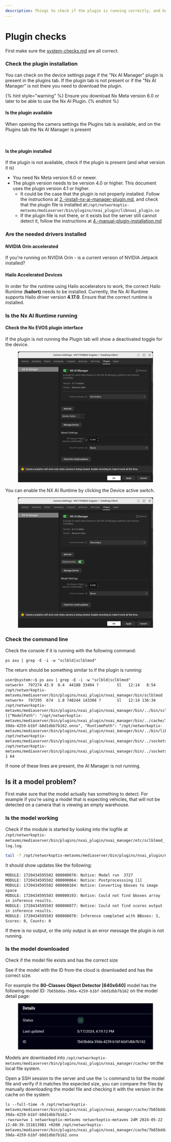 ```yaml
---
description: Things to check if the plugin is running correctly, and how to check it.
---
```


# Plugin checks

First make sure the [system-checks.md](system-checks.md "mention") are all correct.

### Check the plugin installation <a href="#check-the-plugin-installation" id="check-the-plugin-installation"></a>

You can check on the device settings page if the "Nx AI Manager" plugin is present in the plugins tab. If the plugin tab is not present or if the "Nx AI Manager" is not there you need to download the plugin.

{% hint style="warning" %}
Ensure you download Nx Meta version 6.0 or later to be able to use the Nx AI Plugin.
{% endhint %}

#### Is the plugin available <a href="#is-the-plugin-available" id="is-the-plugin-available"></a>

When opening the camera settings the Plugins tab is available, and on the Plugins tab the Nx AI Manager is present

<figure><img src="https://files.gitbook.com/v0/b/gitbook-x-prod.appspot.com/o/spaces%2F4Ho7de78I0gSMd4YY72l%2Fuploads%2FsL7jLgvcm5yRruEiBLlH%2FScreenshot%20from%202024-07-03%2010-58-41.png?alt=media&#x26;token=bca10330-226d-4275-8184-e23e85daa391" alt=""><figcaption></figcaption></figure>

#### Is the plugin installed <a href="#is-the-plugin-installed" id="is-the-plugin-installed"></a>

If the plugin is not available, check if the plugin is present (and what version it is)

* You need Nx Meta version 6.0 or newer.
* The plugin version needs to be version 4.0 or higher. This document uses the plugin version 4.1 or higher.
  * It could be the case that the plugin is not properly installed. Follow the instructions at [2.-install-nx-ai-manager-plugin.md](../../nx-ai-manager/2.-install-nx-ai-manager-plugin.md "mention"), and check that the plugin file is installed at:`/opt/networkoptix-metavms/mediaserver/bin/plugins/nxai_plugin/libnxai_plugin.so`
  * If the plugin file is not there, or it exists but the server still cannot detect it, follow the instructions at [4.-manual-plugin-installation.md](../../nx-ai-manager/4.-manual-plugin-installation.md "mention")​

### Are the needed drivers installed <a href="#are-the-needed-drivers-installed" id="are-the-needed-drivers-installed"></a>

#### NVIDIA Orin accelerated <a href="#nvidia-orin-accelerated" id="nvidia-orin-accelerated"></a>

If you're running on NVIDIA Orin - is a current version of NVIDIA Jetpack installed?

#### Hailo Accelerated Devices <a href="#hailo-accelerated-devices" id="hailo-accelerated-devices"></a>

In order for the runtime using Hailo accelerators to work, the correct Hailo Runtime (**hailort)** needs to be installed. Currently, the Nx AI Runtime supports Hailo driver version **4.17.0**. Ensure that the correct runtime is installed.

### Is the Nx AI Runtime running <a href="#is-the-nx-ai-runtime-running" id="is-the-nx-ai-runtime-running"></a>

#### Check the Nx EVOS plugin interface <a href="#check-the-nx-evos-plugin-interface" id="check-the-nx-evos-plugin-interface"></a>

If the plugin is not running the Plugin tab will show a deactivated toggle for the device.

<figure><img src="../../.gitbook/assets/image (4).png" alt=""><figcaption></figcaption></figure>

You can enable the NX AI Runtime by clicking the Device active switch.

<figure><img src="../../.gitbook/assets/image (5).png" alt=""><figcaption></figcaption></figure>

### Check the command line

Check the console if it is running with the following command:

```shell
ps axu | grep -E -i -w "sclbld|sclblmod"
```

The return should be something similar to if the plugin is running:

```shell
user@system:~$ ps axu | grep -E -i -w "sclbld|sclblmod"
network+  797274 43.9  0.4  44188 33404 ?        Sl   12:14   8:54 /opt/networkoptix-metavms/mediaserver/bin/plugins/nxai_plugin/nxai_manager/bin/sclblmod
network+  797295  674  1.8 740244 143308 ?       Sl   12:14 136:34 /opt/networkoptix-metavms/mediaserver/bin/plugins/nxai_plugin/nxai_manager/bin/../bin/sclbld [{"ModelPath": "/opt/networkoptix-metavms/mediaserver/bin/plugins/nxai_plugin/nxai_manager/bin/../cache/7b65bdda-39da-4259-b1bf-b0d1dbb7b162.onnx", "RuntimePath": "/opt/networkoptix-metavms/mediaserver/bin/plugins/nxai_plugin/nxai_manager/bin/../bin/libRuntimeLibrary.so"}] /opt/networkoptix-metavms/mediaserver/bin/plugins/nxai_plugin/nxai_manager/bin/../sockets/sclblmod_to_sclbld_0 /opt/networkoptix-metavms/mediaserver/bin/plugins/nxai_plugin/nxai_manager/bin/../sockets/sclbld_to_sclblmod_0 1 64
```

If none of these lines are present, the AI Manager is not running.

## Is it a model problem?

First make sure that the model actually has something to detect. For example if you're using a model that is expecting vehicles, that will not be detected on a camera that is viewing an empty warehouse.

### Is the model working

Check if the module is started by looking into the logfile at `/opt/networkoptix-metavms/mediaserver/bin/plugins/nxai_plugin/nxai_manager/etc/sclblmod_log.log`.

```bash
tail -f /opt/networkoptix-metavms/mediaserver/bin/plugins/nxai_plugin/nxai_manager/etc/sclblmod_log.log
```

It should show updates like the following:

```
MODULE: 1720434595502 000000070: Notice: Model run  3727 
MODULE: 1720434595502 000000064: Notice: Postprocesssing [1]
MODULE: 1720434595502 000000104: Notice: Converting bboxes to image space 
MODULE: 1720434595503 000000193: Notice: Could not find bboxes array in inference results.
MODULE: 1720434595503 000000077: Notice: Could not find scores output in inference results.
MODULE: 1720434595503 000000070: Inference completed with BBoxes: 3, Scores: 0, Counts: 0
```

If there is no output, or the only output is an error message the plugin is not running.

### Is the model downloaded

Check if the model file exists and has the correct size

See if the model with the ID from the cloud is downloaded and has the correct size.&#x20;

For example the **80-Classes Object Detector \[640x640]** model has the following model ID: `7b65bdda-39da-4259-b1bf-b0d1dbb7b162` on the model detail page:

<figure><img src="../../.gitbook/assets/image (6).png" alt=""><figcaption></figcaption></figure>

Models are downloaded into `/opt/networkoptix-metavms/mediaserver/bin/plugins/nxai_plugin/nxai_manager/cache/` on the local file system.&#x20;

Open a SSH session to the server and use the `ls` command to list the model file and verify if it matches the expected size, you can compare the files by manually downloading the model file and checking it with the version in the cache on the system:

```
ls --full-time -h /opt/networkoptix-metavms/mediaserver/bin/plugins/nxai_plugin/nxai_manager/cache/7b65bdda-39da-4259-b1bf-b0d1dbb7b162.*
-rwxrwxrwx 1 networkoptix-metavms networkoptix-metavms 24M 2024-05-22 12:40:39.151613981 +0200 /opt/networkoptix-metavms/mediaserver/bin/plugins/nxai_plugin/nxai_manager/cache/7b65bdda-39da-4259-b1bf-b0d1dbb7b162.onnx
```
